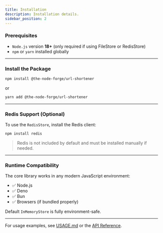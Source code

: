 ```yaml
---
title: Installation
description: Installation details.
sidebar_position: 2
---
```


### Prerequisites

- `Node.js` version **18+** (only required if using FileStore or RedisStore)
- `npm` or `yarn` installed globally

---

### Install the Package

```bash
npm install @the-node-forge/url-shortener
```

or

```bash
yarn add @the-node-forge/url-shortener
```

---

### Redis Support (Optional)

To use the `RedisStore`, install the Redis client:

```bash
npm install redis
```

> Redis is not included by default and must be installed manually if needed.

---

### Runtime Compatibility

The core library works in any modern JavaScript environment:

- ✅ Node.js
- ✅ Deno
- ✅ Bun
- ✅ Browsers (if bundled properly)

Default `InMemoryStore` is fully environment-safe.

---

For usage examples, see [USAGE.md](./USAGE.md) or the
[API Reference](./API_REFERENCE.md).
